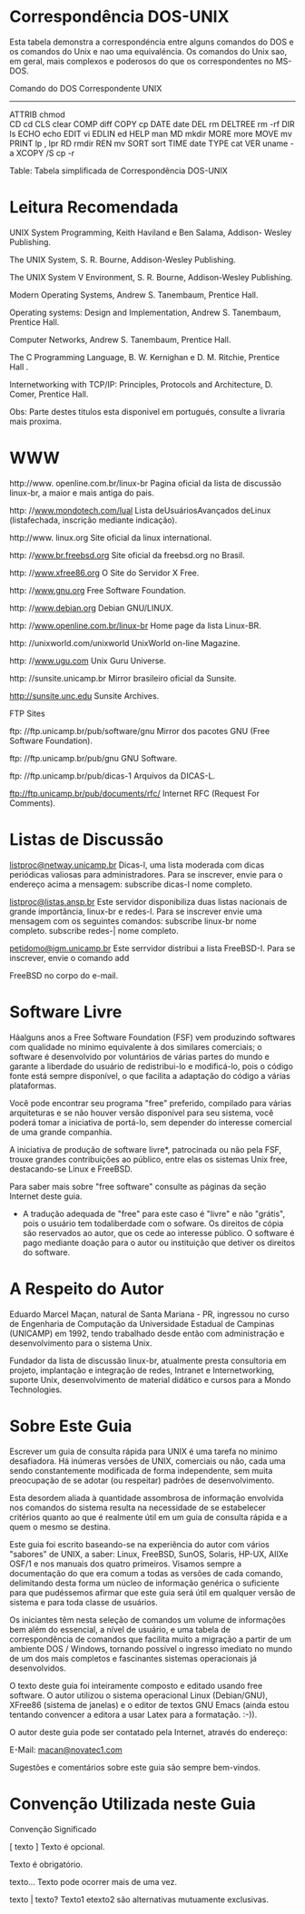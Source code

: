 # Correspondência DOS-UNIX

Esta tabela demonstra a correspondéncia entre alguns comandos do DOS e os comandos do Unix e nao uma equivaléncia. Os comandos do Unix sao, em geral, mais complexos e poderosos do que os correspondentes no MS-DOS.

 Comando do DOS    Correspondente UNIX
 --------------    --------------------
  ATTRIB           chmod             
  CD               cd
  CLS              clear
  COMP             diff
  COPY             cp
  DATE             date
  DEL              rm
  DELTREE          rm -rf
  DIR              ls
  ECHO             echo
  EDIT             vi
  EDLIN            ed
  HELP             man
  MD               mkdir
  MORE             more
  MOVE             mv
  PRINT            lp , lpr
  RD               rmdir
  REN              mv
  SORT             sort
  TIME             date
  TYPE             cat
  VER              uname -a
  XCOPY /S         cp -r

Table: Tabela simplificada de Correspondência DOS-UNIX


# Leitura Recomendada

UNIX System Programming, Keith Haviland e Ben Salama, Addison-
Wesley Publishing.

The UNIX System, S. R. Bourne, Addison-Wesley Publishing.

The UNIX System V Environment, S. R. Bourne, Addison-Wesley
Publishing.

Modern Operating Systems, Andrew S. Tanembaum, Prentice Hall.

Operating systems: Design and Implementation, Andrew S.
Tanembaum, Prentice Hall.

Computer Networks, Andrew S. Tanembaum, Prentice Hall.

The C Programming Language, B. W. Kernighan e D. M. Ritchie,
Prentice Hall .

Internetworking with TCP/IP: Principles, Protocols and
Architecture, D. Comer, Prentice Hall.

Obs: Parte destes titulos esta disponivel em portugués, consulte a
livraria mais proxima.

# WWW

http://www. openline.com.br/linux-br
Pagina oficial da lista de discussão linux-br, a maior e mais antiga do pais.

http: //www.mondotech.com/lual
Lista deUsuáriosAvançados deLinux (listafechada, inscrição mediante indicação).

http://www. linux.org
Site oficial da linux international.

http: //www.br.freebsd.org
Site oficial da freebsd.org no Brasil.

http: //www.xfree86.org
O Site do Servidor X Free.

http: //www.gnu.org
Free Software Foundation.

http: //www.debian.org
Debian GNU/LINUX.

http: //www.openline.com.br/linux-br
Home page da lista Linux-BR.

http: //unixworld.com/unixworld
UnixWorld on-line Magazine.

http: //www.ugu.com
Unix Guru Universe.

http: //sunsite.unicamp.br
Mirror brasileiro oficial da Sunsite.

http://sunsite.unc.edu
Sunsite Archives.

FTP Sites

ftp: //ftp.unicamp.br/pub/software/gnu
Mirror dos pacotes GNU (Free Software Foundation).

ftp: //ftp.unicamp.br/pub/gnu
GNU Software.

ftp: //ftp.unicamp.br/pub/dicas-1
Arquivos da DICAS-L.

ftp://ftp.unicamp.br/pub/documents/rfc/
Internet RFC (Request For Comments).

# Listas de Discussão

listproc@netway.unicamp.br
Dicas-l, uma lista moderada com dicas periódicas valiosas para administradores.
Para se inscrever, envie para o endereço acima a mensagem:
subscribe dicas-I nome completo.

listproc@listas.ansp.br
Este servidor disponibiliza duas listas nacionais de grande importância, linux-br
e redes-l. Para se inscrever envie uma mensagem com os seguintes comandos:
subscribe linux-br nome completo.
subscribe redes-| nome completo.

petidomo@igm.unicamp.br
Este serrvidor distribui a lista FreeBSD-I. Para se inscrever, envie o comando add

FreeBSD no corpo do e-mail.

# Software Livre

Háalguns anos a Free Software Foundation (FSF) vem produzindo softwares
com qualidade no minimo equivalente à dos similares comerciais; o software é
desenvolvido por voluntários de várias partes do mundo e garante a liberdade do
usuário de redistribui-lo e modificá-lo, pois o código fonte está sempre disponível,
o que facilita a adaptação do código a várias plataformas.

Você pode encontrar seu programa "free" preferido, compilado para várias
arquiteturas e se não houver versão disponível para seu sistema, você poderá
tomar a iniciativa de portá-lo, sem depender do interesse comercial de uma grande
companhia.

A iniciativa de produção de software livre*, patrocinada ou não pela FSF,
trouxe grandes contribuições ao público, entre elas os sistemas Unix free,
destacando-se Linux e FreeBSD.

Para saber mais sobre "free software" consulte as páginas da seção
Internet deste guia.

* A tradução adequada de "free" para este caso é "livre" e não "grátis", pois o
usuário tem todaliberdade com o sofware. Os direitos de cópia são reservados ao autor,
que os cede ao interesse público. O software é pago mediante doação para o autor ou
instituição que detiver os direitos do software.

# A Respeito do Autor

Eduardo Marcel Maçan, natural de Santa Mariana - PR, ingressou no curso
de Engenharia de Computação da Universidade Estadual de Campinas (UNICAMP)
em 1992, tendo trabalhado desde então com administração e desenvolvimento
para o sistema Unix.

Fundador da lista de discussão linux-br, atualmente presta consultoria em
projeto, implantação e integração de redes, Intranet e Internetworking, suporte
Unix, desenvolvimento de material didático e cursos para a Mondo Technologies.

# Sobre Este Guia

Escrever um guia de consulta rápida para UNIX é uma tarefa no mínimo
desafiadora. Há inúmeras versões de UNIX, comerciais ou não, cada uma sendo
constantemente modificada de forma independente, sem muita preocupação de se
adotar (ou respeitar) padrões de desenvolvimento.

Esta desordem aliada à quantidade assombrosa de informação envolvida
nos comandos do sistema resulta na necessidade de se estabelecer critérios
quanto ao que é realmente útil em um guia de consulta rápida e a quem o mesmo
se destina.

Este guia foi escrito baseando-se na experiência do autor com vários
"sabores" de UNIX, a saber: Linux, FreeBSD, SunOS, Solaris, HP-UX, AlIXe OSF/1
e nos manuais dos quatro primeiros. Visamos sempre a documentação do que era
comum a todas as versões de cada comando, delimitando desta forma um núcleo
de informação genérica o suficiente para que pudéssemos afirmar que este guia
será útil em qualquer versão de sistema e para toda classe de usuários.

Os iniciantes têm nesta seleção de comandos um volume de informações
bem além do essencial, a nível de usuário, e uma tabela de correspondência de
comandos que facilita muito a migração a partir de um ambiente DOS / Windows,
tornando possível o ingresso imediato no mundo de um dos mais completos e
fascinantes sistemas operacionais já desenvolvidos.

O texto deste guia foi inteiramente composto e editado usando free
software. O autor utilizou o sistema operacional Linux (Debian/GNU), XFree86
(sistema de janelas) e o editor de textos GNU Emacs (ainda estou tentando
convencer a editora a usar Latex para a formatação. :-)).

O autor deste guia pode ser contatado pela Internet, através do endereço:

E-Mail: macan@novatec1.com

Sugestões e comentários sobre este guia são sempre bem-vindos.

  


 

# Convenção Utilizada neste Guia
 

Convenção Significado

[ texto ] Texto é opcional.

<texto> Texto é obrigatório.

texto... Texto pode ocorrer mais de uma vez.

texto | texto? Texto1 etexto2 são alternativas mutuamente exclusivas.

